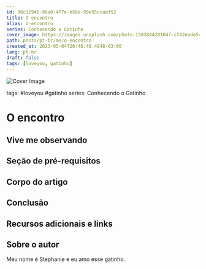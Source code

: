 ```yaml
---
id: 98c11946-96a0-4f7e-b56e-99e55ccabf52
title: O encontro
alias: o-encontro
series: Conhecendo o Gatinho
cover_image: https://images.unsplash.com/photo-1503844281047-cf42eade5ca5?ixlib=rb-4.0.3&ixid=MnwxMjA3fDB8MHxwaG90by1wYWdlfHx8fGVufDB8fHx8&auto=format&fit=crop&w=500&q=80
path: posts/pt-br/me/o-encontro
created_at: 2023-05-04T20:46:48.4848-03:00
lang: pt-br
draft: false
tags: [loveyou, gatinho]
---
```

![Cover Image](https://images.unsplash.com/photo-1503844281047-cf42eade5ca5?ixlib=rb-4.0.3&ixid=MnwxMjA3fDB8MHxwaG90by1wYWdlfHx8fGVufDB8fHx8&auto=format&fit=crop&w=500&q=80)

tags: #loveyou #gatinho 
series: Conhecendo o Gatinho 

# O encontro

## Vive me observando  

 
## Seção de pré-requisitos  

 
## Corpo do artigo  

 
## Conclusão  

 
## Recursos adicionais e links  

 
## Sobre o autor
Meu nome é Stephanie e eu amo esse gatinho.



